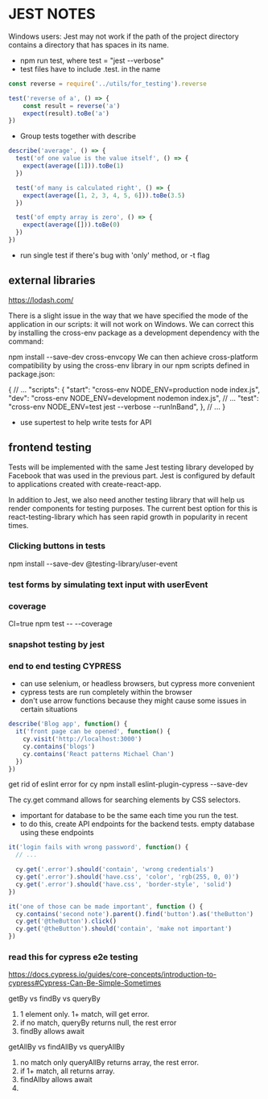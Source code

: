 # JEST NOTES

Windows users: Jest may not work if the path of the project directory contains a directory that has spaces in its name.

- npm run test, where test = "jest --verbose"
- test files have to include .test. in the name

```js
const reverse = require('../utils/for_testing').reverse

test('reverse of a', () => {
    const result = reverse('a')
    expect(result).toBe('a')
})
```

- Group tests together with describe
  
```js
describe('average', () => {
  test('of one value is the value itself', () => {
    expect(average([1])).toBe(1)
  })

  test('of many is calculated right', () => {
    expect(average([1, 2, 3, 4, 5, 6])).toBe(3.5)
  })

  test('of empty array is zero', () => {
    expect(average([])).toBe(0)
  })
})
```

- run single test if there's bug with 'only' method, or -t flag

## external libraries

https://lodash.com/ 

There is a slight issue in the way that we have specified the mode of the application in our scripts: it will not work on Windows. We can correct this by installing the cross-env package as a development dependency with the command:

npm install --save-dev cross-envcopy
We can then achieve cross-platform compatibility by using the cross-env library in our npm scripts defined in package.json:

{
  // ...
  "scripts": {
    "start": "cross-env NODE_ENV=production node index.js",
    "dev": "cross-env NODE_ENV=development nodemon index.js",
    // ...
    "test": "cross-env NODE_ENV=test jest --verbose --runInBand",
  },
  // ...
}

- use supertest to help write tests for API

## frontend testing 

Tests will be implemented with the same Jest testing library developed by Facebook that was used in the previous part. Jest is configured by default to applications created with create-react-app.

In addition to Jest, we also need another testing library that will help us render components for testing purposes. The current best option for this is react-testing-library which has seen rapid growth in popularity in recent times.

### Clicking buttons in tests

npm install --save-dev @testing-library/user-event

### test forms by simulating text input with userEvent

### coverage

CI=true npm test -- --coverage

### snapshot testing by jest

### end to end testing CYPRESS

- can use selenium, or headless browsers, but cypress more convenient
- cypress tests are run completely within the browser
- don't use arrow functions because they might cause some issues in certain situations

```js
describe('Blog app', function() {
  it('front page can be opened', function() {
    cy.visit('http://localhost:3000')
    cy.contains('blogs')
    cy.contains('React patterns Michael Chan')
  })
})
```

get rid of eslint error for cy
npm install eslint-plugin-cypress --save-dev 

The cy.get command allows for searching elements by CSS selectors.

- important for database to be the same each time you run the test.
- to do this, create API endpoints for the backend tests. empty database using these endpoints

```js
it('login fails with wrong password', function() {
  // ...

  cy.get('.error').should('contain', 'wrong credentials') 
  cy.get('.error').should('have.css', 'color', 'rgb(255, 0, 0)')
  cy.get('.error').should('have.css', 'border-style', 'solid')
})
```

```js
it('one of those can be made important', function () {
  cy.contains('second note').parent().find('button').as('theButton')
  cy.get('@theButton').click()
  cy.get('@theButton').should('contain', 'make not important')
})
```

### read this for cypress e2e testing

https://docs.cypress.io/guides/core-concepts/introduction-to-cypress#Cypress-Can-Be-Simple-Sometimes

getBy vs findBy vs queryBy

1. 1 element only. 1+ match, will get error.
2. if no match, queryBy returns null, the rest error
3. findBy allows await

getAllBy vs findAllBy vs queryAllBy

1. no match only queryAllBy returns array, the rest error.
2. if 1+ match, all returns array.
3. findAllby allows await
4. 